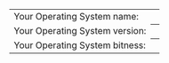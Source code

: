 <table>
  <tr><td>Your Operating System name:</td><th id="os"></th></tr>
  <tr><td>Your Operating System version:</td><th id="version"></th></tr>
  <tr><td>Your Operating System bitness:</td><th id="bitness"></th></tr>
</table>

<div id="useragent"></div>

<script>
  // with help from (MIT license):
  // https://github.com/barisaydinoglu/Detectizr/blob/master/src/detectizr.js
  var UA = {
    userAgent: null,
    getUserAgentStr: function() {
      return (navigator.userAgent || navigator.vendor || window.opera || "").toLowerCase()
    },
    is: function(key) { return UA.userAgent.indexOf(key) > -1 },
    test: function(regex) { return regex.test(UA.userAgent) },
    setVersion: function(os, version, modern) {
      os.version = version
      os.modern = modern
    },
    detectOSX: function(os, version) {
      var map = UA.osxVersions
      for (var key in map) {
        if (map.hasOwnProperty(key) && RegExp("("+key+")").test(version)) {
          os.version = map[key].name
          os.bitness = map[key].bitness
          os.modern = map[key].modern
          return
        }
      }
      os.version = "unknown"
      os.bitness = "unknown"
    },
    osxVersions: {
      "10_6": {name: "10.6 Snow Leopard", bitness: "unknown"},
      "10_7": {name: "10.7 Lion", bitness: "64bit"},
      "10_8": {name: "10.8 Mountain Lion", bitness: "64bit"},
      "10_9": {name: "10.9 Mavericks", bitness: "64bit"},
      "10_10": {name: "10.10 Yosemite", bitness: "64bit", modern: true},
      "10_11": {name: "10.11 El Capitan", bitness: "64bit", modern: true},
      "10_12": {name: "10.12 Sierra", bitness: "64bit", modern: true},
      "10_13": {name: "10.13 High Sierra", bitness: "64bit", modern: true}
    },
    detect: function(userAgent) {
      UA.userAgent = userAgent.toLowerCase()
      var os = { modern: false }
      if (UA.is("win") || UA.is("16bit")) {
        os.name = "Windows"
        if (UA.is("windows nt 10")) {
          UA.setVersion(os, "10", true)
        } else if (UA.is("windows nt 6.3")) {
          UA.setVersion(os, "8.1", true)
        } else if (UA.is("windows nt 6.2") || UA.test(/\(windows 8\)/)) {
          UA.setVersion(os, "8", true)
        } else if (UA.is("windows nt 6.1")) {
          UA.setVersion(os, "7")
        } else if (UA.is("windows nt 6.0")) {
          UA.setVersion(os, "vista")
        } else if (UA.is("windows nt 5.2") || UA.is("windows nt 5.1") || UA.is("windows xp")) {
          UA.setVersion(os, "xp")
        } else if (UA.is("windows nt 5.0") || UA.is("windows 2000")) {
          UA.setVersion(os, "2k")
        } else if (UA.is("winnt") || UA.is("windows nt")) {
          UA.setVersion(os, "nt")
        } else if (UA.is("win98") || UA.is("windows 98")) {
          UA.setVersion(os, "98")
        } else if (UA.is("win95") || UA.is("windows 95")) {
          UA.setVersion(os, "95")
        }
      } else if (UA.is("mac") || UA.is("darwin")) {
        os.name = "Mac OS"
        if (UA.is("68k") || UA.is("68000")) {
          UA.setVersion(os, "68k")
        } else if (UA.is("ppc") || UA.is("powerpc")) {
          UA.setVersion(os, "ppc")
        } else if (UA.is("os x")) {
          if (UA.test(/os\sx\s([\d_]+)/) ) {
            os.name = "Mac OS X"
            UA.detectOSX(os, RegExp.$1)
          }
        }
      } else if (UA.is("x11") || UA.is("inux")) {
        os.name = "Linux"
      }
      if (UA.test(/\sx64|\sx86|\swin64|\swow64|\samd64/)) {
        os.bitness = "64bit"
      }
      return os
    }
  }

  var os = UA.detect(UA.getUserAgentStr())

  document.getElementById('os').innerHTML = os.name
  document.getElementById('bitness').innerHTML = os.bitness || "unknown"
  document.getElementById('version').innerHTML = os.version || "unknown"
</script>
